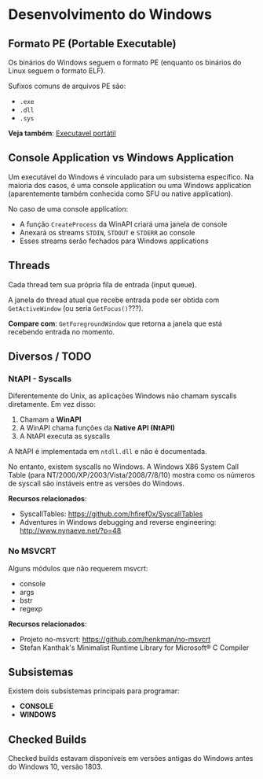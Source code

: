 # Desenvolvimento do Windows

## Formato PE (Portable Executable)

Os binários do Windows seguem o formato PE (enquanto os binários do Linux seguem o formato ELF).

Sufixos comuns de arquivos PE são:
- `.exe`
- `.dll`
- `.sys`

**Veja também**: [Executavel portátil]()

## Console Application vs Windows Application

Um executável do Windows é vinculado para um subsistema específico. Na maioria dos casos, é uma console application ou uma Windows application (aparentemente também conhecida como SFU ou native application).

No caso de uma console application:
- A função `CreateProcess` da WinAPI criará uma janela de console
- Anexará os streams `STDIN`, `STDOUT` e `STDERR` ao console
- Esses streams serão fechados para Windows applications

## Threads

Cada thread tem sua própria fila de entrada (input queue).

A janela do thread atual que recebe entrada pode ser obtida com `GetActiveWindow` (ou seria `GetFocus()`???).

**Compare com**: `GetForegroundWindow` que retorna a janela que está recebendo entrada no momento.

## Diversos / TODO

### NtAPI - Syscalls

Diferentemente do Unix, as aplicações Windows não chamam syscalls diretamente. Em vez disso:

1. Chamam a **WinAPI**
2. A WinAPI chama funções da **Native API (NtAPI)**
3. A NtAPI executa as syscalls

A NtAPI é implementada em `ntdll.dll` e não é documentada.

No entanto, existem syscalls no Windows. A Windows X86 System Call Table (para NT/2000/XP/2003/Vista/2008/7/8/10) mostra como os números de syscall são instáveis entre as versões do Windows.

**Recursos relacionados**:
- SyscallTables: https://github.com/hfiref0x/SyscallTables
- Adventures in Windows debugging and reverse engineering: http://www.nynaeve.net/?p=48

### No MSVCRT

Alguns módulos que não requerem msvcrt:
- console
- args
- bstr
- regexp

**Recursos relacionados**:
- Projeto no-msvcrt: https://github.com/henkman/no-msvcrt
- Stefan Kanthak's Minimalist Runtime Library for Microsoft® C Compiler

## Subsistemas

Existem dois subsistemas principais para programar:
- **CONSOLE**
- **WINDOWS**

## Checked Builds

Checked builds estavam disponíveis em versões antigas do Windows antes do Windows 10, versão 1803.



